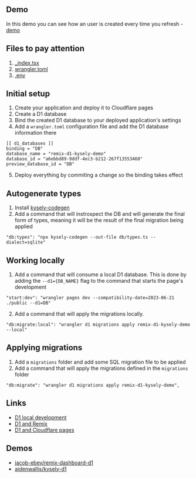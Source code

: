 ## Demo
In this demo you can see how an user is created every time you refresh - [demo](https://remix-d1-kysely-demo.pages.dev/)

## Files to pay attention
1. [_index.tsx](/app/routes/_index.tsx)
2. [wrangler.toml](/wrangler.toml)
2. [.env](/.env)

## Initial setup

1. Create your application and deploy it to Cloudflare pages
2. Create a D1 database
3. Bind the created D1 database to your deployed application's settings
4. Add a `wrangler.toml` configuration file and add the D1 database information there
```
[[ d1_databases ]]
binding = "DB"
database_name = "remix-d1-kysely-demo"
database_id = "a6ebbd89-9ddf-4ec3-b212-267f13553460"
preview_database_id = "DB"
```
5. Deploy everything by commiting a change so the binding takes effect

## Autogenerate types

1. Install [kysely-codegen](https://github.com/RobinBlomberg/kysely-codegen)
2. Add a command that will instrospect the DB and will generate the final form of types, meaning it will be the result of the final migration being applied
```
"db:types": "npx kysely-codegen --out-file db/types.ts --dialect=sqlite"
```

## Working locally

1. Add a command that will consume a local D1 database. This is done by adding the `--d1={DB_NAME}` flag to the command that starts the page's development 
```
"start:dev": "wrangler pages dev --compatibility-date=2023-06-21 ./public --d1=DB"
```

2. Add a command that will apply the migrations locally.
```
"db:migrate:local": "wrangler d1 migrations apply remix-d1-kysely-demo --local"
```

## Applying migrations

1. Add a `migrations` folder and add some SQL migration file to be applied
2. Add a command that will apply the migrations defined in the `migrations` folder 
```
"db:migrate": "wrangler d1 migrations apply remix-d1-kysely-demo",
```

## Links

- [D1 local development](https://developers.cloudflare.com/d1/learning/local-development/)
- [D1 and Remix](https://developers.cloudflare.com/d1/examples/d1-and-remix/)
- [D1 and Cloudflare pages](https://developers.cloudflare.com/d1/examples/d1-and-remix/)

## Demos
- [jacob-ebey/remix-dashboard-d1](https://github.com/jacob-ebey/remix-dashboard-d1)
- [aidenwallis/kysely-d1](https://github.com/aidenwallis/kysely-d1)